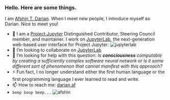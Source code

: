 ### Hello. Here are some things.

I am [Afshin T. Darian](https://darian.af/). When I meet new people, I introduce myself as Darian. Nice to meet you!

- 🔭 I am a [Project Jupyter](https://jupyter.org/) Distinguished Contributor, Steering Council member, and maintainer. I work on [JupyterLab](https://jupyterlab.readthedocs.io/en/stable/), the next-generation web-based user interface for Project Jupyter:
  <img src="https://jupyter.org/assets/labpreview.png" alt="jupyterlab" />
- 👯 I’m looking to collaborate on [JupyterLab](https://github.com/jupyterlab/jupyterlab)
- 🤔 I’m looking for help with this question: *Is **consciousness** computable by creating a sufficiently complex software neural network or is it some different sort of phenomenon that cannot manifest with this approach?*
- ⚡ Fun fact, I no longer understand either the first human language or the first programming language I ever learned to read and write.
- 📫 How to reach me: [darian.af](https://darian.af/)
- `beep boop beep...`
  <img src="https://github-readme-stats.vercel.app/api?username=afshin&show_icons=true&locale=en&theme=dark" alt="afshin" />
